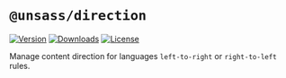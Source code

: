 # `@unsass/direction`

[![Version](https://flat.badgen.net/npm/v/@unsass/direction)](https://www.npmjs.com/package/@unsass/direction)
[![Downloads](https://flat.badgen.net/npm/dt/@unsass/direction)](https://www.npmjs.com/package/@unsass/direction)
[![License](https://flat.badgen.net/npm/license/@unsass/direction)](https://www.npmjs.com/package/@unsass/direction)

Manage content direction for languages `left-to-right` or `right-to-left` rules.
